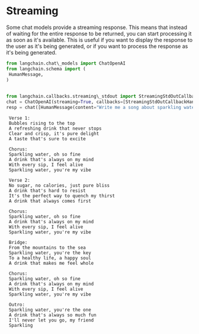 # Streaming

Some chat models provide a streaming response. This means that instead of waiting for the entire response to be returned, you can start processing it as soon as it's available. This is useful if you want to display the response to the user as it's being generated, or if you want to process the response as it's being generated.

```python
from langchain.chat\_models import ChatOpenAI  
from langchain.schema import (  
 HumanMessage,  
)  
  
  
from langchain.callbacks.streaming\_stdout import StreamingStdOutCallbackHandler  
chat = ChatOpenAI(streaming=True, callbacks=[StreamingStdOutCallbackHandler()], temperature=0)  
resp = chat([HumanMessage(content="Write me a song about sparkling water.")])  

```

```text
 Verse 1:  
 Bubbles rising to the top  
 A refreshing drink that never stops  
 Clear and crisp, it's pure delight  
 A taste that's sure to excite  
  
 Chorus:  
 Sparkling water, oh so fine  
 A drink that's always on my mind  
 With every sip, I feel alive  
 Sparkling water, you're my vibe  
  
 Verse 2:  
 No sugar, no calories, just pure bliss  
 A drink that's hard to resist  
 It's the perfect way to quench my thirst  
 A drink that always comes first  
  
 Chorus:  
 Sparkling water, oh so fine  
 A drink that's always on my mind  
 With every sip, I feel alive  
 Sparkling water, you're my vibe  
  
 Bridge:  
 From the mountains to the sea  
 Sparkling water, you're the key  
 To a healthy life, a happy soul  
 A drink that makes me feel whole  
  
 Chorus:  
 Sparkling water, oh so fine  
 A drink that's always on my mind  
 With every sip, I feel alive  
 Sparkling water, you're my vibe  
  
 Outro:  
 Sparkling water, you're the one  
 A drink that's always so much fun  
 I'll never let you go, my friend  
 Sparkling  

```
